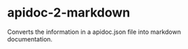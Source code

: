 apidoc-2-markdown
=================

Converts the information in a apidoc.json file into markdown documentation.

